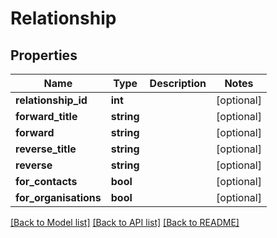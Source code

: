 # Relationship

## Properties
Name | Type | Description | Notes
------------ | ------------- | ------------- | -------------
**relationship_id** | **int** |  | [optional] 
**forward_title** | **string** |  | [optional] 
**forward** | **string** |  | [optional] 
**reverse_title** | **string** |  | [optional] 
**reverse** | **string** |  | [optional] 
**for_contacts** | **bool** |  | [optional] 
**for_organisations** | **bool** |  | [optional] 

[[Back to Model list]](../README.md#documentation-for-models) [[Back to API list]](../README.md#documentation-for-api-endpoints) [[Back to README]](../README.md)


